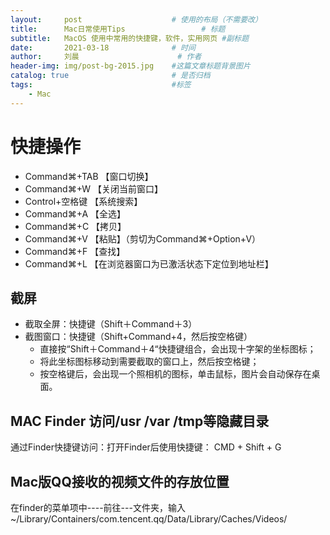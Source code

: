 ```yaml
---
layout:     post   				    # 使用的布局（不需要改）
title:      Mac日常使用Tips 				# 标题 
subtitle:   MacOS 使用中常用的快捷键，软件，实用网页 #副标题
date:       2021-03-18 				# 时间
author:     刘晨 						# 作者
header-img: img/post-bg-2015.jpg 	#这篇文章标题背景图片
catalog: true 						# 是否归档
tags:								#标签
    - Mac
---
```



# 快捷操作
- Command⌘+TAB 【窗口切换】
- Command⌘+W 【关闭当前窗口】
- Control+空格键 【系统搜索】
- Command⌘+A 【全选】
- Command⌘+C 【拷贝】
- Command⌘+V 【粘贴】（剪切为Command⌘+Option+V）
- Command⌘+F 【查找】
- Command⌘+L 【在浏览器窗口为已激活状态下定位到地址栏】

## 截屏
- 截取全屏：快捷键（Shift＋Command＋3）
- 截图窗口：快捷键（Shift+Command+4，然后按空格键）
  - 直接按“Shift＋Command＋4“快捷键组合，会出现十字架的坐标图标；
  - 将此坐标图标移动到需要截取的窗口上，然后按空格键；
  - 按空格键后，会出现一个照相机的图标，单击鼠标，图片会自动保存在桌面。

## MAC Finder 访问/usr /var /tmp等隐藏目录
通过Finder快捷键访问：打开Finder后使用快捷键： CMD + Shift + G

## Mac版QQ接收的视频文件的存放位置
在finder的菜单项中----前往---文件夹，输入~/Library/Containers/com.tencent.qq/Data/Library/Caches/Videos/